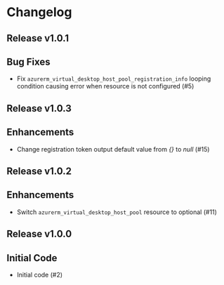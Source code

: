 # Changelog

## Release v1.0.1

## Bug Fixes

- Fix `azurerm_virtual_desktop_host_pool_registration_info` looping condition causing error when resource is not configured (#5)



   
## Release v1.0.3

## Enhancements

- Change registration token output default value from _{}_ to _null_ (#15)


   
## Release v1.0.2

## Enhancements

- Switch `azurerm_virtual_desktop_host_pool` resource to optional (#11)


   
## Release v1.0.0

## Initial Code

- Initial code (#2)


   
